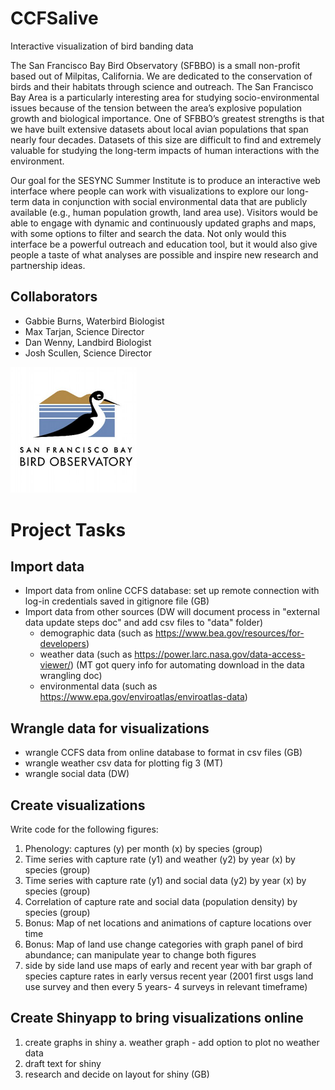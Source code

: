 # CCFSalive
Interactive visualization of bird banding data 

The San Francisco Bay Bird Observatory (SFBBO) is a small non-profit based out of Milpitas, California. We are dedicated to the conservation of birds and their habitats through science and outreach. The San Francisco Bay Area is a particularly interesting area for studying socio-environmental issues because of the tension between the area’s explosive population growth and biological importance. One of SFBBO’s greatest strengths is that we have built extensive datasets about local avian populations that span nearly four decades. Datasets of this size are difficult to find and extremely valuable for studying the long-term impacts of human interactions with the environment.

Our goal for the SESYNC Summer Institute is to produce an interactive web interface where people can work with visualizations to explore our long-term data in conjunction with social environmental data that are publicly available (e.g., human population growth, land area use). Visitors would be able to engage with dynamic and continuously updated graphs and maps, with some options to filter and search the data. Not only would this interface be a powerful outreach and education tool, but it would also give people a taste of what analyses are possible and inspire new research and partnership ideas.

## Collaborators
- Gabbie Burns, Waterbird Biologist
- Max Tarjan, Science Director
- Dan Wenny, Landbird Biologist
- Josh Scullen, Science Director

<img src="sfbbo logo.jpg" height="25%" width="40%" />

# Project Tasks
## Import data
- Import data from online CCFS database: set up remote connection with log-in credentials saved in gitignore file (GB)
- Import data from other sources (DW will document process in "external data update steps doc" and add csv files to "data" folder)
  - demographic data (such as https://www.bea.gov/resources/for-developers)
  - weather data (such as https://power.larc.nasa.gov/data-access-viewer/) (MT got query info for automating download in the data wrangling doc)
  - environmental data (such as https://www.epa.gov/enviroatlas/enviroatlas-data)
  
## Wrangle data for visualizations
- wrangle CCFS data from online database to format in csv files (GB)
- wrangle weather csv data for plotting fig 3 (MT)
- wrangle social data (DW)

## Create visualizations
Write code for the following figures:
1. Phenology: captures (y) per month (x) by species (group)
2. Time series with capture rate (y1) and weather (y2) by year (x) by species (group)
3. Time series with capture rate (y1) and social data (y2) by year (x) by species (group)
4. Correlation of capture rate and social data (population density) by species (group)
5. Bonus: Map of net locations and animations of capture locations over time
6. Bonus: Map of land use change categories with graph panel of bird abundance; can manipulate year to change both figures
7. side by side land use maps of early and recent year with bar graph of species capture rates in early versus recent year (2001 first usgs land use survey and then every 5 years- 4 surveys in relevant timeframe)

## Create Shinyapp to bring visualizations online
1. create graphs in shiny
  a. weather graph - add option to plot no weather data
2. draft text for shiny
3. research and decide on layout for shiny (GB)